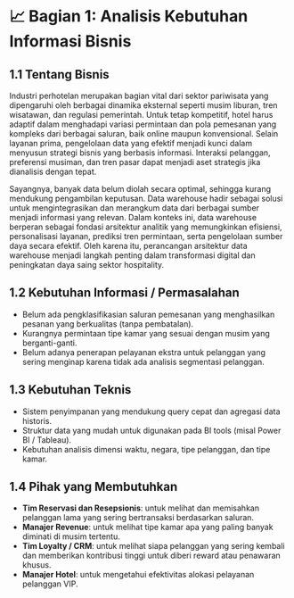 # 📈 Bagian 1: Analisis Kebutuhan Informasi Bisnis

## 1.1 Tentang Bisnis

Industri perhotelan merupakan bagian vital dari sektor pariwisata yang dipengaruhi oleh berbagai dinamika eksternal seperti musim liburan, tren wisatawan, dan regulasi pemerintah. Untuk tetap kompetitif, hotel harus adaptif dalam menghadapi variasi permintaan dan pola pemesanan yang kompleks dari berbagai saluran, baik online maupun konvensional. Selain layanan prima, pengelolaan data yang efektif menjadi kunci dalam menyusun strategi bisnis yang berbasis informasi. Interaksi pelanggan, preferensi musiman, dan tren pasar dapat menjadi aset strategis jika dianalisis dengan tepat.

Sayangnya, banyak data belum diolah secara optimal, sehingga kurang mendukung pengambilan keputusan. Data warehouse hadir sebagai solusi untuk mengintegrasikan dan merangkum data dari berbagai sumber menjadi informasi yang relevan. Dalam konteks ini, data warehouse berperan sebagai fondasi arsitektur analitik yang memungkinkan efisiensi, personalisasi layanan, prediksi tren permintaan, serta pengelolaan sumber daya secara efektif. Oleh karena itu, perancangan arsitektur data warehouse menjadi langkah penting dalam transformasi digital dan peningkatan daya saing sektor hospitality.

## 1.2 Kebutuhan Informasi / Permasalahan

- Belum ada pengklasifikasian saluran pemesanan yang menghasilkan pesanan yang berkualitas (tanpa pembatalan).
- Kurangnya permintaan tipe kamar yang sesuai dengan musim yang berganti-ganti.
- Belum adanya penerapan pelayanan ekstra untuk pelanggan yang sering menginap karena tidak ada analisis segmentasi pelanggan.

## 1.3 Kebutuhan Teknis

- Sistem penyimpanan yang mendukung query cepat dan agregasi data historis.
- Struktur data yang mudah untuk digunakan pada BI tools (misal Power BI / Tableau).
- Kebutuhan analisis dimensi waktu, negara, tipe pelanggan, dan tipe kamar.

## 1.4 Pihak yang Membutuhkan

- **Tim Reservasi dan Resepsionis**: untuk melihat dan memisahkan pelanggan lama yang sering bertransaksi berdasarkan saluran.
- **Manajer Revenue**: untuk melihat tipe kamar apa yang paling banyak diminati di musim tertentu.
- **Tim Loyalty / CRM**: untuk melihat siapa pelanggan yang sering kembali dan memberikan kontribusi tinggi untuk diberi reward atau penawaran khusus.
- **Manajer Hotel**: untuk mengetahui efektivitas alokasi pelayanan pelanggan VIP.
 
